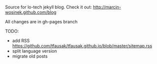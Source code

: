 Source for lo-tech jekyll blog. Check it out: 
http://marcin-wosinek.github.com/blog

All changes are in gh-pages branch

TODO:
* add RSS https://github.com/tfausak/tfausak.github.io/blob/master/sitemap.rss
* split language version
* migrate old posts
